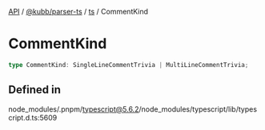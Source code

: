[API](../../../../../packages.md) / [@kubb/parser-ts](../../../index.md) / [ts](../index.md) / CommentKind

# CommentKind

```ts
type CommentKind: SingleLineCommentTrivia | MultiLineCommentTrivia;
```

## Defined in

node\_modules/.pnpm/typescript@5.6.2/node\_modules/typescript/lib/typescript.d.ts:5609
